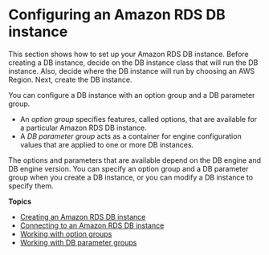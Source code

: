 # Configuring an Amazon RDS DB instance<a name="CHAP_RDS_Configuring"></a>

This section shows how to set up your Amazon RDS DB instance\. Before creating a DB instance, decide on the DB instance class that will run the DB instance\. Also, decide where the DB instance will run by choosing an AWS Region\. Next, create the DB instance\.

You can configure a DB instance with an option group and a DB parameter group\.
+ An *option group* specifies features, called options, that are available for a particular Amazon RDS DB instance\.
+ A *DB parameter group* acts as a container for engine configuration values that are applied to one or more DB instances\.

The options and parameters that are available depend on the DB engine and DB engine version\. You can specify an option group and a DB parameter group when you create a DB instance, or you can modify a DB instance to specify them\.

**Topics**
+ [Creating an Amazon RDS DB instance](USER_CreateDBInstance.md)
+ [Connecting to an Amazon RDS DB instance](CHAP_CommonTasks.Connect.md)
+ [Working with option groups](USER_WorkingWithOptionGroups.md)
+ [Working with DB parameter groups](USER_WorkingWithParamGroups.md)